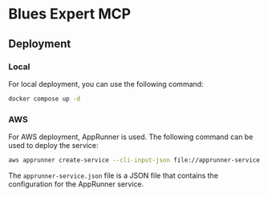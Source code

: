 # Blues Expert MCP

## Deployment

### Local

For local deployment, you can use the following command:

```bash
docker compose up -d
```

### AWS

For AWS deployment, AppRunner is used. The following command can be used to deploy the service:

```bash
aws apprunner create-service --cli-input-json file://apprunner-service.json
```

The `apprunner-service.json` file is a JSON file that contains the configuration for the AppRunner service.
